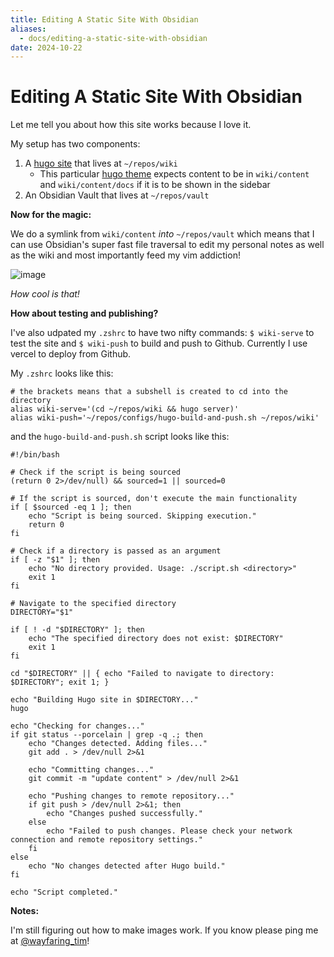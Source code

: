 ```yaml
---
title: Editing A Static Site With Obsidian
aliases:
  - docs/editing-a-static-site-with-obsidian
date: 2024-10-22
---
```

# Editing A Static Site With Obsidian

Let me tell you about how this site works because I love it. 

My setup has two components:

1. A [hugo site](https://gohugo.io) that lives at `~/repos/wiki`
	- This particular [hugo theme](https://themes.gohugo.io/themes/hugo-book/) expects content to be in `wiki/content` and `wiki/content/docs` if it is to be shown in the sidebar 
2. An Obsidian Vault that lives at `~/repos/vault`

**Now for the magic:** 

We do a symlink from `wiki/content` *into* `~/repos/vault` which means that I can use Obsidian's super fast file traversal to edit my personal notes as well as the wiki and most importantly feed my vim addiction!

![image](/obsidian-editing.png)

*How cool is that!*

**How about testing and publishing?**

I've also udpated my `.zshrc` to have two nifty commands: `$ wiki-serve` to test the site and `$ wiki-push` to build and push to Github. Currently I use vercel to deploy from Github. 

My `.zshrc` looks like this:

```
# the brackets means that a subshell is created to cd into the directory
alias wiki-serve='(cd ~/repos/wiki && hugo server)'
alias wiki-push='~/repos/configs/hugo-build-and-push.sh ~/repos/wiki'
```

and the `hugo-build-and-push.sh` script looks like this:

```
#!/bin/bash

# Check if the script is being sourced
(return 0 2>/dev/null) && sourced=1 || sourced=0

# If the script is sourced, don't execute the main functionality
if [ $sourced -eq 1 ]; then
    echo "Script is being sourced. Skipping execution."
    return 0
fi

# Check if a directory is passed as an argument
if [ -z "$1" ]; then
    echo "No directory provided. Usage: ./script.sh <directory>"
    exit 1
fi

# Navigate to the specified directory
DIRECTORY="$1"

if [ ! -d "$DIRECTORY" ]; then
    echo "The specified directory does not exist: $DIRECTORY"
    exit 1
fi

cd "$DIRECTORY" || { echo "Failed to navigate to directory: $DIRECTORY"; exit 1; }

echo "Building Hugo site in $DIRECTORY..."
hugo

echo "Checking for changes..."
if git status --porcelain | grep -q .; then
    echo "Changes detected. Adding files..."
    git add . > /dev/null 2>&1
    
    echo "Committing changes..."
    git commit -m "update content" > /dev/null 2>&1
    
    echo "Pushing changes to remote repository..."
    if git push > /dev/null 2>&1; then
        echo "Changes pushed successfully."
    else
        echo "Failed to push changes. Please check your network connection and remote repository settings."
    fi
else
    echo "No changes detected after Hugo build."
fi

echo "Script completed."

```

**Notes:**

I'm still figuring out how to make images work. If you know please ping me at [@wayfaring_tim](https:/x.com/wayfaring_tim)!